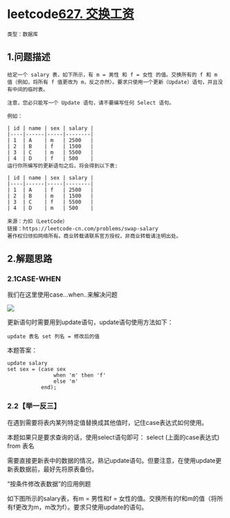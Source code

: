 # leetcode[627. 交换工资](https://leetcode-cn.com/problems/swap-salary/)

`类型：数据库`

## 1.问题描述

```
给定一个 salary 表，如下所示，有 m = 男性 和 f = 女性 的值。交换所有的 f 和 m 值（例如，将所有 f 值更改为 m，反之亦然）。要求只使用一个更新（Update）语句，并且没有中间的临时表。

注意，您必只能写一个 Update 语句，请不要编写任何 Select 语句。

例如：

| id | name | sex | salary |
|----|------|-----|--------|
| 1  | A    | m   | 2500   |
| 2  | B    | f   | 1500   |
| 3  | C    | m   | 5500   |
| 4  | D    | f   | 500    |
运行你所编写的更新语句之后，将会得到以下表:

| id | name | sex | salary |
|----|------|-----|--------|
| 1  | A    | f   | 2500   |
| 2  | B    | m   | 1500   |
| 3  | C    | f   | 5500   |
| 4  | D    | m   | 500    |

来源：力扣（LeetCode）
链接：https://leetcode-cn.com/problems/swap-salary
著作权归领扣网络所有。商业转载请联系官方授权，非商业转载请注明出处。
```

## 2.解题思路

### 2.1CASE-WHEN

我们在这里使用case...when..来解决问题

![](https://pic.leetcode-cn.com/3eaf0e8682f22cc16f94fe93ed6ef8bec332af9b38bda1428bbbffa656b425c1-%E5%B9%BB%E7%81%AF%E7%89%8754.JPG)

更新语句时需要用到update语句，update语句使用方法如下：

```
update 表名 set 列名 = 修改后的值
```

本题答案：

```
update salary
set sex = (case sex
               when 'm' then 'f'
               else 'm'
           end);

```

### 2.2【举一反三】

在遇到需要将表内某列特定值替换成其他值时，记住case表达式如何使用。

本题如果只是要求查询的话，使用select语句即可：
select (上面的case表达式) from 表名

需要直接更新表中的数据的情况，熟记update语句。但要注意，在使用update更新表数据前，最好先将原表备份。

“按条件修改表数据”的应用例题

如下图所示的salary表，有m = 男性和f = 女性的值。交换所有的f和m的值（将所有f更改为m，m改为f）。要求只使用update的语句。

